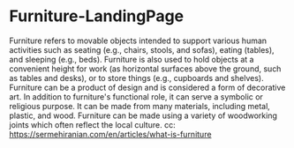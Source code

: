 # Furniture-LandingPage
Furniture refers to movable objects intended to support various human activities such as seating (e.g., chairs, stools, and sofas), eating (tables), and sleeping (e.g., beds). Furniture is also used to hold objects at a convenient height for work (as horizontal surfaces above the ground, such as tables and desks), or to store things (e.g., cupboards and shelves). Furniture can be a product of design and is considered a form of decorative art. In addition to furniture's functional role, it can serve a symbolic or religious purpose. It can be made from many materials, including metal, plastic, and wood. Furniture can be made using a variety of woodworking joints which often reflect the local culture.
cc: https://sermehiranian.com/en/articles/what-is-furniture

